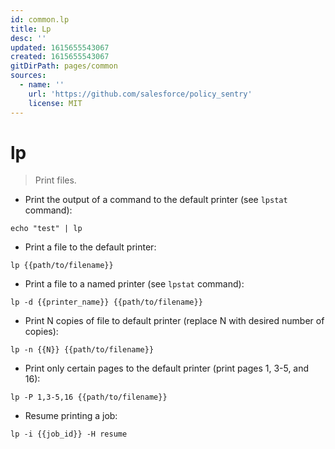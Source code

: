 ```yaml
---
id: common.lp
title: Lp
desc: ''
updated: 1615655543067
created: 1615655543067
gitDirPath: pages/common
sources:
  - name: ''
    url: 'https://github.com/salesforce/policy_sentry'
    license: MIT
---
```

# lp

> Print files.

- Print the output of a command to the default printer (see `lpstat` command):

`echo "test" | lp`

- Print a file to the default printer:

`lp {{path/to/filename}}`

- Print a file to a named printer (see `lpstat` command):

`lp -d {{printer_name}} {{path/to/filename}}`

- Print N copies of file to default printer (replace N with desired number of copies):

`lp -n {{N}} {{path/to/filename}}`

- Print only certain pages to the default printer (print pages 1, 3-5, and 16):

`lp -P 1,3-5,16 {{path/to/filename}}`

- Resume printing a job:

`lp -i {{job_id}} -H resume`

